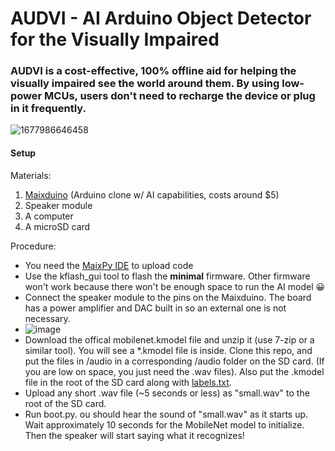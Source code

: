 # AUDVI - AI Arduino Object Detector for the Visually Impaired

### AUDVI is a cost-effective, 100% offline aid for helping the visually impaired see the world around them. By using low-power MCUs, users don't need to recharge the device or plug in it frequently.

![1677986646458](image/README/1677986646458.png)

#### Setup

Materials:

1. [Maixduino](https://github.com/sipeed/Maixduino) (Arduino clone w/ AI capabilities, costs around $5)
2. Speaker module
3. A computer
4. A microSD card

Procedure:

* You need the [MaixPy IDE](https://wiki.sipeed.com/soft/maixpy/en/get_started/env_maixpyide.html) to upload code
* Use the kflash_gui tool to flash the **minimal** firmware. Other firmware won't work because there won't be enough space to run the AI model 😀
* Connect the speaker module to the pins on the Maixduino. The board has a power amplifier and DAC built in so an external one is not necessary.
* ![image](https://user-images.githubusercontent.com/37602685/222934944-0c40826c-569d-4967-943b-359f84c0d541.png)
* Download the offical mobilenet.kmodel file and unzip it (use 7-zip or a similar tool). You will see a \*.kmodel file is inside. Clone this repo, and put the files in /audio in a corresponding /audio folder on the SD card. (If you are low on space, you just need the .wav files). Also put the .kmodel file in the root of the SD card along with [labels.txt](https://github.com/sipeed/MaixPy_scripts/blob/master/machine_vision/mobilenet_1000_class/labels.txt).
* Upload any short .wav file (~5 seconds or less) as "small.wav" to the root of the SD card.
* Run boot.py. ou should hear the sound of "small.wav" as it starts up. Wait approximately 10 seconds for the MobileNet model to initialize. Then the speaker will start saying what it recognizes!
